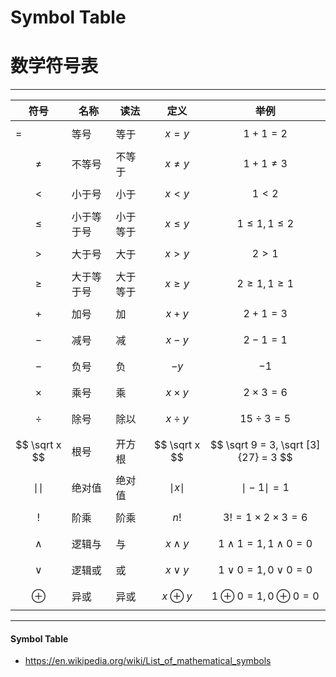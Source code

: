 # Symbol Table
# 数学符号表

--------

| 符号           | 名称       | 读法     | 定义              | 举例                                  |
| -------------- | ---------- | -------- | ----------------- | ------------------------------------- |
| =              | 等号       | 等于     | $$ x = y $$       | $$ 1+1 = 2 $$                         |
| $$ \ne $$      | 不等号     | 不等于   | $$ x \ne y $$     | $$ 1 + 1 \ne 3 $$                     |
| $$ \lt $$      | 小于号     | 小于     | $$ x \lt y $$     | $$ 1 \lt 2 $$                         |
| $$ \le $$      | 小于等于号 | 小于等于 | $$ x \le y $$     | $$ 1 \le 1, 1 \le 2 $$                |
| $$ \gt $$      | 大于号     | 大于     | $$ x \gt y $$     | $$ 2 \gt 1 $$                         |
| $$ \ge $$      | 大于等于号 | 大于等于 | $$ x \ge y $$     | $$ 2 \ge 1, 1 \ge 1 $$                |
| $$ + $$        | 加号       | 加       | $$ x + y $$       | $$ 2 + 1 = 3 $$                       |
| $$ - $$        | 减号       | 减       | $$ x - y $$       | $$ 2 - 1 = 1 $$                       |
| $$ - $$        | 负号       | 负       | $$ -y $$          | $$ -1 $$                              |
| $$ \times $$   | 乘号       | 乘       | $$ x \times y $$  | $$ 2 \times 3 = 6 $$                  |
| $$ \div $$     | 除号       | 除以     | $$ x \div y $$    | $$ 15 \div 3 = 5 $$                   |
| $$ \sqrt x $$  | 根号       | 开方根   | $$ \sqrt x $$     | $$ \sqrt 9 = 3, \sqrt [3] {27} = 3 $$ |
| $$ \mid \mid$$ | 绝对值     | 绝对值   | $$ \mid x \mid $$ | $$ \mid -1 \mid = 1 $$                |
| $$ ! $$        | 阶乘       | 阶乘     | $$ n! $$          | $$ 3! = 1 \times 2 \times 3 = 6 $$    |
| $$ \wedge $$   | 逻辑与     | 与       | $$ x \wedge y $$  | $$ 1 \wedge 1 = 1, 1 \wedge 0 = 0 $$  |
| $$ \vee $$     | 逻辑或     | 或       | $$ x \vee y $$    | $$ 1 \vee 0 = 1, 0 \vee 0 = 0 $$      |
| $$ \oplus $$   | 异或       | 异或     | $$ x \oplus y $$  | $$ 1 \oplus 0 = 1, 0 \oplus 0 = 0 $$  |

--------

#### Symbol Table

* https://en.wikipedia.org/wiki/List_of_mathematical_symbols
